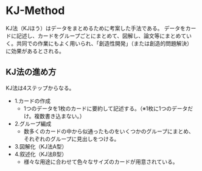 # KJ-Method

KJ法（KJほう）はデータをまとめるために考案した手法である。
データをカードに記述し、カードをグループごとにまとめて、図解し、論文等にまとめていく。共同での作業にもよく用いられ、「創造性開発」（または創造的問題解決）に効果があるとされる。
## KJ法の進め方
KJ法は4ステップからなる。<br>
* 1.カードの作成
    * 1つのデータを1枚のカードに要約して記述する。（※1枚に1つのデータだけ。複数書き込まない。）
* 2.グループ編成
    * 数多くのカードの中から似通ったものをいくつかのグループにまとめ、それぞれのグループに見出しをつける。
* 3.図解化（KJ法A型）
* 4.叙述化（KJ法B型）
    * 様々な用途に合わせて色々なサイズのカードが用意されている。
